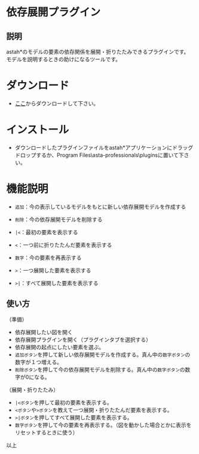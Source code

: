 # 依存展開プラグイン

## 説明
astah*のモデルの要素の依存関係を展開・折りたたみできるプラグインです。
モデルを説明するときの助けになるツールです。

# ダウンロード
- [ここ](https://github.com/snytng/izon/releases/latest)からダウンロードして下さい。

# インストール
- ダウンロードしたプラグインファイルをastah*アプリケーションにドラッグドロップするか、Program Files\asta-professionals\pluginsに置いて下さい。

# 機能説明
- `追加`：今の表示しているモデルをもとに新しい依存展開モデルを作成する
- `削除`：今の依存展開モデルを削除する

- `|<`：最初の要素を表示する
- `<`：一つ前に折りたたんだ要素を表示する
- `数字`：今の要素を再表示する
- `>`：一つ展開した要素を表示する
- `>|`：すべて展開した要素を表示する


## 使い方
（準備）
- 依存展開したい図を開く
- 依存展開プラグインを開く（プラグインタブを選択する）
- 依存展開の起点にしたい要素を選ぶ。
- `追加ボタン`を押して新しい依存展開モデルを作成する。真ん中の`数字ボタン`の数字が１つ増える。
- `削除ボタン`を押して今の依存展開モデルを削除する。真ん中の`数字ボタン`の数字が0になる。

（展開・折りたたみ）
- `|<ボタン`を押して最初の要素を表示する。
- `<ボタン`や`>ボタン`を教えて一つ展開・折りたたんだ要素を表示する。
- `>|ボタン`を押してすべて展開した要素を表示する。
- `数字ボタン`を押して今の要素を再表示する。（図を動かした場合とかに表示をリセットするときに使う）

以上
